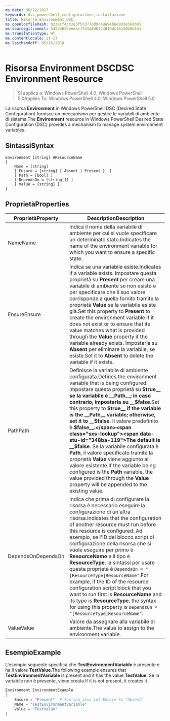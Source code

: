 ```yaml
---
ms.date: 06/12/2017
keywords: dsc,powershell,configurazione,installazione
title: Risorsa Environment DSC
ms.openlocfilehash: 023ecf4cc2e3f553770d9c49a94b6e903e560b01
ms.sourcegitcommit: 54534635eedacf531d8d6344019dc16a50b8b441
ms.translationtype: HT
ms.contentlocale: it-IT
ms.lasthandoff: 05/16/2018
---
```

# <a name="dsc-environment-resource"></a><span data-ttu-id="348ba-103">Risorsa Environment DSC</span><span class="sxs-lookup"><span data-stu-id="348ba-103">DSC Environment Resource</span></span>

> <span data-ttu-id="348ba-104">Si applica a: Windows PowerShell 4.0, Windows PowerShell 5.0</span><span class="sxs-lookup"><span data-stu-id="348ba-104">Applies To: Windows PowerShell 4.0, Windows PowerShell 5.0</span></span>

<span data-ttu-id="348ba-105">La risorsa __Environment__ in Windows PowerShell DSC (Desired State Configuration) fornisce un meccanismo per gestire le variabili di ambiente di sistema.</span><span class="sxs-lookup"><span data-stu-id="348ba-105">The __Environment__ resource in Windows PowerShell Desired State Configuration (DSC) provides a mechanism to manage system environment variables.</span></span>

## <a name="syntax"></a><span data-ttu-id="348ba-106">Sintassi</span><span class="sxs-lookup"><span data-stu-id="348ba-106">Syntax</span></span>
``` mof
Environment [string] #ResourceName
{
    Name = [string]
    [ Ensure = [string] { Absent | Present }  ]
    [ Path = [bool] ]
    [ DependsOn = [string[]] ]
    [ Value = [string] ]
}
```

## <a name="properties"></a><span data-ttu-id="348ba-107">Proprietà</span><span class="sxs-lookup"><span data-stu-id="348ba-107">Properties</span></span>

|  <span data-ttu-id="348ba-108">Proprietà</span><span class="sxs-lookup"><span data-stu-id="348ba-108">Property</span></span>  |  <span data-ttu-id="348ba-109">Description</span><span class="sxs-lookup"><span data-stu-id="348ba-109">Description</span></span>   |
|---|---|
| <span data-ttu-id="348ba-110">Name</span><span class="sxs-lookup"><span data-stu-id="348ba-110">Name</span></span>| <span data-ttu-id="348ba-111">Indica il nome della variabile di ambiente per cui si vuole specificare un determinato stato.</span><span class="sxs-lookup"><span data-stu-id="348ba-111">Indicates the name of the environment variable for which you want to ensure a specific state.</span></span>|
| <span data-ttu-id="348ba-112">Ensure</span><span class="sxs-lookup"><span data-stu-id="348ba-112">Ensure</span></span>| <span data-ttu-id="348ba-113">Indica se una variabile esiste.</span><span class="sxs-lookup"><span data-stu-id="348ba-113">Indicates if a variable exists.</span></span> <span data-ttu-id="348ba-114">Impostare questa proprietà su __Present__ per creare una variabile di ambiente se non esiste o per specificare che il suo valore corrisponde a quello fornito tramite la proprietà __Value__ se la variabile esiste già.</span><span class="sxs-lookup"><span data-stu-id="348ba-114">Set this property to __Present__ to create the environment variable if it does not exist or to ensure that its value matches what is provided through the __Value__ property if the variable already exists.</span></span> <span data-ttu-id="348ba-115">Impostarla su __Absent__ per eliminare la variabile, se esiste.</span><span class="sxs-lookup"><span data-stu-id="348ba-115">Set it to __Absent__ to delete the variable if it exists.</span></span>|
| <span data-ttu-id="348ba-116">Path</span><span class="sxs-lookup"><span data-stu-id="348ba-116">Path</span></span>| <span data-ttu-id="348ba-117">Definisce la variabile di ambiente configurata.</span><span class="sxs-lookup"><span data-stu-id="348ba-117">Defines the environment variable that is being configured.</span></span> <span data-ttu-id="348ba-118">Impostare questa proprietà su __$true__ se la variabile è __Path__; in caso contrario, impostarla su __$false__.</span><span class="sxs-lookup"><span data-stu-id="348ba-118">Set this property to __$true__ if the variable is the __Path__ variable; otherwise, set it to __$false__.</span></span> <span data-ttu-id="348ba-119">Il valore predefinito è __$false__.</span><span class="sxs-lookup"><span data-stu-id="348ba-119">The default is __$false__.</span></span> <span data-ttu-id="348ba-120">Se la variabile configurata è __Path__, il valore specificato tramite la proprietà __Value__ viene aggiunto al valore esistente.</span><span class="sxs-lookup"><span data-stu-id="348ba-120">If the variable being configured is the __Path__ variable, the value provided through the __Value__ property will be appended to the existing value.</span></span>|
| <span data-ttu-id="348ba-121">DependsOn</span><span class="sxs-lookup"><span data-stu-id="348ba-121">DependsOn</span></span> | <span data-ttu-id="348ba-122">Indica che prima di configurare la risorsa è necessario eseguire la configurazione di un'altra risorsa.</span><span class="sxs-lookup"><span data-stu-id="348ba-122">Indicates that the configuration of another resource must run before this resource is configured.</span></span> <span data-ttu-id="348ba-123">Ad esempio, se l'ID del blocco script di configurazione della risorsa che si vuole eseguire per primo è __ResourceName__ e il tipo è __ResourceType__, la sintassi per usare questa proprietà è `DependsOn = "[ResourceType]ResourceName"`.</span><span class="sxs-lookup"><span data-stu-id="348ba-123">For example, if the ID of the resource configuration script block that you want to run first is __ResourceName__ and its type is __ResourceType__, the syntax for using this property is `DependsOn = "[ResourceType]ResourceName"`.</span></span>|
| <span data-ttu-id="348ba-124">Value</span><span class="sxs-lookup"><span data-stu-id="348ba-124">Value</span></span>| <span data-ttu-id="348ba-125">Valore da assegnare alla variabile di ambiente.</span><span class="sxs-lookup"><span data-stu-id="348ba-125">The value to assign to the environment variable.</span></span>|

## <a name="example"></a><span data-ttu-id="348ba-126">Esempio</span><span class="sxs-lookup"><span data-stu-id="348ba-126">Example</span></span>

<span data-ttu-id="348ba-127">L'esempio seguente specifica che __TestEnvironmentVariable__ è presente e ha il valore __TestValue__.</span><span class="sxs-lookup"><span data-stu-id="348ba-127">The following example ensures that __TestEnvironmentVariable__ is present and it has the value __TestValue__.</span></span> <span data-ttu-id="348ba-128">Se la variabile non è presente, viene creata.</span><span class="sxs-lookup"><span data-stu-id="348ba-128">If it is not present, it creates it.</span></span>

```powershell
Environment EnvironmentExample
{
    Ensure = "Present"  # You can also set Ensure to "Absent"
    Name = "TestEnvironmentVariable"
    Value = "TestValue"
}
```